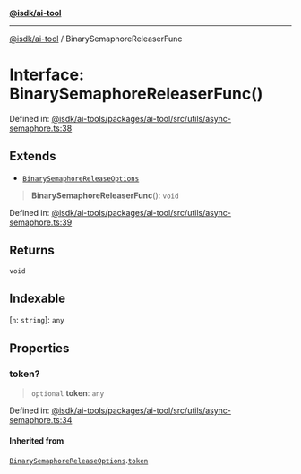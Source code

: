 [**@isdk/ai-tool**](../README.md)

***

[@isdk/ai-tool](../globals.md) / BinarySemaphoreReleaserFunc

# Interface: BinarySemaphoreReleaserFunc()

Defined in: [@isdk/ai-tools/packages/ai-tool/src/utils/async-semaphore.ts:38](https://github.com/isdk/ai-tool.js/blob/4ebf370aaec9c78535cb40ffc19656d7bddcb145/src/utils/async-semaphore.ts#L38)

## Extends

- [`BinarySemaphoreReleaseOptions`](BinarySemaphoreReleaseOptions.md)

> **BinarySemaphoreReleaserFunc**(): `void`

Defined in: [@isdk/ai-tools/packages/ai-tool/src/utils/async-semaphore.ts:39](https://github.com/isdk/ai-tool.js/blob/4ebf370aaec9c78535cb40ffc19656d7bddcb145/src/utils/async-semaphore.ts#L39)

## Returns

`void`

## Indexable

\[`n`: `string`\]: `any`

## Properties

### token?

> `optional` **token**: `any`

Defined in: [@isdk/ai-tools/packages/ai-tool/src/utils/async-semaphore.ts:34](https://github.com/isdk/ai-tool.js/blob/4ebf370aaec9c78535cb40ffc19656d7bddcb145/src/utils/async-semaphore.ts#L34)

#### Inherited from

[`BinarySemaphoreReleaseOptions`](BinarySemaphoreReleaseOptions.md).[`token`](BinarySemaphoreReleaseOptions.md#token)
